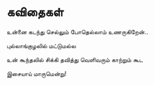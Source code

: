 # கவிதைகள் 

உன்னை கடந்து செல்லும் போதெல்லாம் உணருகிறேன்..

புல்லாங்குழலில் மட்டுமல்ல

உன் கூந்தலில் சிக்கி தவித்து வெளிவரும் காற்றும் கூட

இசையாய் மாருமென்று!
